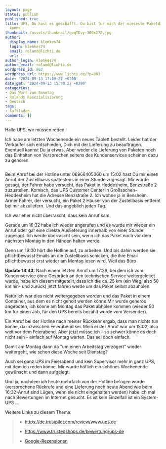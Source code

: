 ```yaml
---
layout: page
status: publish
published: true
title: UPS, Du hast es geschafft. Du bist für mich der mieseste Paketdienst, den ich
  kenne
thumbnail: /assets/thumbnail/qeqTDvy-300x278.jpg
author:
  display_name: klenkes74
  login: klenkes74
  email: roland@lichti.de
  url: ''
author_login: klenkes74
author_email: roland@lichti.de
wordpress_id: 963
wordpress_url: https://www.lichti.de/?p=963
date: '2024-09-13 17:00:27 +0200'
date_gmt: '2024-09-13 15:00:27 +0200'
categories:
- Das Wort zum Sonntag
- Rolands Resozialisierung
- Deutsch
tags:
- Saftladen
comments: []
---
```

<p><!-- wp:paragraph --></p>
<p>Hallo UPS, wir müssen reden.</p>
<p><!-- /wp:paragraph --></p>
<p><!-- wp:paragraph --></p>
<p>Ich habe am letzten Wochenende ein neues Tablett bestellt. Leider hat der Verkäufer sich entschieden, Dich mit der Lieferung zu beauftragen. Eventuell kannst Du ja etwas. Aber weder die Lieferung von Paketen noch das Einhalten von Versprechen seitens des Kundenservices scheinen dazu zu gehören.</p>
<p><!-- /wp:paragraph --></p>
<p><!-- wp:image {"id":965,"sizeSlug":"large","linkDestination":"none"} --></p>
<figure class="wp-block-image size-large"><img src="https://www.lichti.de/wp-content/uploads/2024/09/image-492x1024.png" alt="" class="wp-image-965"/></figure>
<p><!-- /wp:image --></p>
<p><!-- wp:paragraph --></p>
<p>Beim Anruf bei der Hotline unter 06966405060 um 15:02 hast Du mir einen Anruf der Zustellbasis spätestens in einer Stunde zugesagt. Mir wurde gesagt, der Fahrer habe versucht, das Paket in Heddesheim, Benzstraße 2 zuzustellen. Komisch, das UPS Customer Center in Großsachen-Heddesheim hat die Adresse Benzstraße 2. Ich wohne ja in Bensheim. Armer Fahrer, der versucht, ein Paket 2 Häuser von der Zustellbasis entfernt bei mir abzuliefern. Und das angeblich jeden Tag.</p>
<p><!-- /wp:paragraph --></p>
<p><!-- wp:paragraph --></p>
<p>Ich war eher nicht überrascht, dass kein Anruf kam.</p>
<p><!-- /wp:paragraph --></p>
<p><!-- wp:paragraph --></p>
<p>Gerade um 16:32 habe ich wieder angerufen und es wurde mir wieder ein Anruf oder gar eine direkte Auslieferung innerhalb von einer Stunde zugesagt. Ich werde überrascht sein, wenn ich das Paket noch vor dem nächsten Montag in den Händen halten werde.</p>
<p><!-- /wp:paragraph --></p>
<p><!-- wp:paragraph --></p>
<p>Denn um 19:00 hört die Hotline auf, zu arbeiten. Und bis dahin werden sie pflichtbewusst Emails an die Zustellbasis schicken, die  ihre Email pflichtbewusst erst wieder am Montag lesen wird. Weil das Büro </p>
<p><!-- /wp:paragraph --></p>
<p><!-- wp:paragraph --></p>
<p><strong>Update 18:43:</strong> Nach einem letzten Anruf um 17:38, bei dem ich vom Kundenservice ohne Gespräch an den technischen Service weitergeleitet wurde, habe ich diesem mitgeteilt, dass ich die ca. 25 km (ein Weg, also 50 km hin- und zurück) jetzt fahren werde um das Paket selbst abzuholen.</p>
<p><!-- /wp:paragraph --></p>
<p><!-- wp:paragraph --></p>
<p>Natürlich war dies nicht weitergegeben worden und das Paket in einem Container, aus dem es nicht geholt werden könne.Mir wurde generös angeboten, ich könne am Montag das Paket abholen kommen (wieder 50 km für einen Job, für den UPS bereits bezahlt wurde vom Versender).</p>
<p><!-- /wp:paragraph --></p>
<p><!-- wp:paragraph --></p>
<p>Ein Anruf bei der Hotline nach meiner Rückkehr ergab, dass man nichts tun könne, da inzwischen Feierabend sei. Mein erster Anruf war um 15:02, also weit vor dem Feierabend. Aber jetzt müsse ich - so schwer könne es doch nicht sein - einfach auf Montag warten. Das sei doch einfach.</p>
<p><!-- /wp:paragraph --></p>
<p><!-- wp:paragraph --></p>
<p>Damit am Montag dann da "um einen Arbeitstag verzögert" wieder weitergeht, wie schon diese Woche seit Dienstag?</p>
<p><!-- /wp:paragraph --></p>
<p><!-- wp:paragraph --></p>
<p>Auch sei ganz UPS im Feierabend und kein Supervisor mehr in ganz UPS, mit dem ich reden könne. Mir wurde höflich ein schönes Wochenende gewünscht und dann aufgelegt.</p>
<p><!-- /wp:paragraph --></p>
<p><!-- wp:paragraph --></p>
<p>Und ja, nachdem ich heute mehrfach von der Hotline belogen wurde (versprochene Rückrufe und eine Lieferung noch heute Abend wie beim 16:32-Anruf sind Lügen, wenn sie nicht eingehalten werden) habe ich mal nach Bewertungen im Internet gesucht. Es ist kein Einzelfall ist ein System-UPS ...</p>
<p><!-- /wp:paragraph --></p>
<p><!-- wp:paragraph --></p>
<p>Weitere Links zu diesem Thema:</p>
<p><!-- /wp:paragraph --></p>
<p><!-- wp:quote --></p>
<blockquote class="wp-block-quote"><p><!-- wp:list --></p>
<ul><!-- wp:list-item --></p>
<li><a href="https://de.trustpilot.com/review/www.ups.de">https://de.trustpilot.com/review/www.ups.de</a></li>
<p><!-- /wp:list-item --></p>
<p><!-- wp:list-item --></p>
<li><a href="https://www.trustedshops.de/bewertung/ups-de">https://www.trustedshops.de/bewertung/ups-de</a></li>
<p><!-- /wp:list-item --></p>
<p><!-- wp:list-item --></p>
<li><a href="https://www.google.com/search?sca_esv=806d9f5f2f997acf&amp;sca_upv=1&amp;sxsrf=ADLYWIIIc690Cc2PFh0NVF1kwXhL6AdRuw:1726247155323&amp;uds=ADvngMjcH0KdF7qGWtwTBrP0nt7dW3xp3tJnj0Tk5HekeKQFIBfwVop30oRE98Pdv5H1QZXb-TwZRxOK_yD6rYl2zc5ZsftQ2DXHYlghKTVvo8H2PrAwC-Rj9k_-0fyYoZ61BadQgZTxgF2F4fCvCyzKc5muj90YVw&amp;si=ACC90nzZwgO0P4Qu3-A0NldYnwAKwrAmvjJXmiihL2mEqps3A7OesTmILvYuVhvJF5NSL9NmAdHbcFNma1MG1adRPdHQGRZzbN5kKp7bhSnPjOSooG8dUQo3vSDf90wLJSeJ_JuGRizwGqFvHc7TtphRyCfuGgJUpQ%3D%3D&amp;q=UPS+Center+Mannheim+Rezensionen&amp;hl=de-DE&amp;sa=X&amp;ved=2ahUKEwjA7PLjs8CIAxVs9bsIHVe2DGQQ_4MLegQIORAM&amp;biw=1920&amp;bih=1079&amp;dpr=2">Google-Rezensionen</a></li>
<p><!-- /wp:list-item --></ul>
<p><!-- /wp:list --></p></blockquote>
<p><!-- /wp:quote --></p>
<p><!-- wp:paragraph --></p>
<p><!-- /wp:paragraph --></p>
